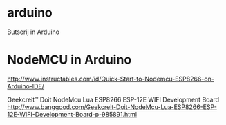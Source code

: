 # arduino
Butserij in Arduino

# NodeMCU in Arduino
http://www.instructables.com/id/Quick-Start-to-Nodemcu-ESP8266-on-Arduino-IDE/

Geekcreit™ Doit NodeMcu Lua ESP8266 ESP-12E WIFI Development Board
http://www.banggood.com/Geekcreit-Doit-NodeMcu-Lua-ESP8266-ESP-12E-WIFI-Development-Board-p-985891.html
